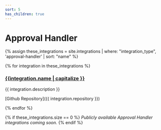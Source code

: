 ```yaml
---
sort: 5
has_children: true
---
```


# Approval Handler

{% assign these_integrations = site.integrations | where: "integration_type", 'approval-handler' | sort: "name" %}

{% for integration in these_integrations %}

### [{{integration.name | capitalize }}](/integrations/{{integration.name}})

{{ integration.description }}

[Github Repository]({{ integration.repository }})

{% endfor %}

{% if these_integrations.size == 0 %}
_Publicly available Approval Handler integrations coming soon._
{% endif %}
